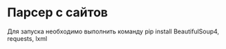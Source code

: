 # Парсер с сайтов 
Для запуска необходимо выполнить команду pip install BeautifulSoup4, requests, lxml


